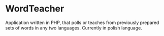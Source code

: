 # WordTeacher
 Application written in PHP, that polls or teaches from previously prepared sets of words in any two languages.
 Currently in polish language.

